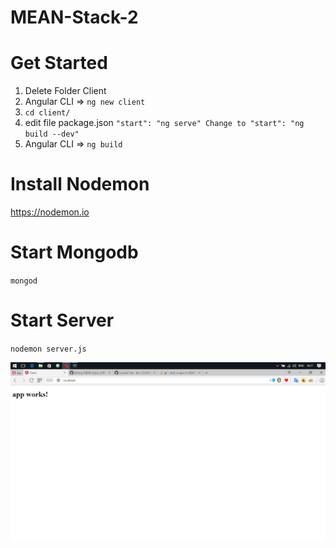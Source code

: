 # MEAN-Stack-2

# Get Started
  1. Delete Folder Client
  3. Angular CLI => `ng new client`
  4. `cd client/`
  5. edit file package.json
  ` "start": "ng serve" Change to "start": "ng build --dev" ` 
  6. Angular CLI => `ng build`

# Install Nodemon
https://nodemon.io

# Start Mongodb
`mongod`

# Start Server
`nodemon server.js`

![alt tag](https://raw.githubusercontent.com/diw112/MEAN-Stack-2/master/app.jpg)


